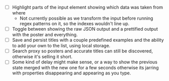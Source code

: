 - [ ] Highlight parts of the input element showing which data was taken from where
  - Not currently possible as we transform the input before running regex patterns on it, so the indexes wouldn't line up.
- [ ] Toggle between showing the raw JSON output and a prettified output with the poster and everything.
- [ ] Save and persist titles with a couple predefined examples and the ability to add your own to the list, using local storage.
- [ ] Search proxy so posters and accurate titles can still be discovered, otherwise it's selling it short.
- [ ] Some kind of delay might make sense, or a way to show the previous state merged with the new one for a few seconds otherwise its jarring with properties disappearing and appearing as you type.
